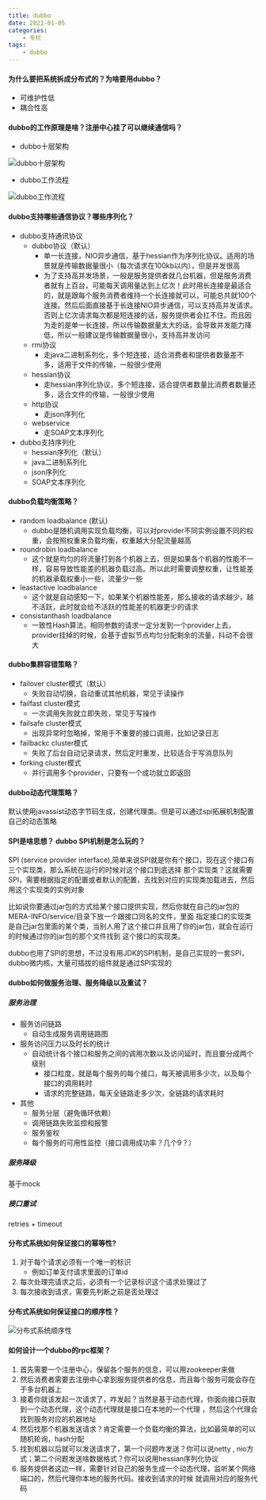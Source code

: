 ```yaml
---
title: dubbo
date: 2021-01-05
categories:
    - 专栏
tags:
    - dubbo
---
```


#### 为什么要把系统拆成分布式的？为啥要用dubbo？

* 可维护性低
* 耦合性高

#### dubbo的工作原理是啥？注册中心挂了可以继续通信吗？

* dubbo十层架构

![dubbo十层架构](/images/面试/dubbo十层架构.png)

* dubbo工作流程

![dubbo工作流程](/images/面试/dubbo工作流程.png)

#### dubbo支持哪些通信协议？哪些序列化？

* dubbo支持通讯协议
  * dubbo协议（默认）
    * 单一长连接，NIO异步通信，基于hessian作为序列化协议。适用的场景就是传输数据量很小（每次请求在100kb以内），但是并发很高
    * 为了支持高并发场景，一般是服务提供者就几台机器，但是服务消费者就有上百台，可能每天调用量达到上亿次！此时用长连接是最适合的，就是跟每个服务消费者维持一个长连接就可以，可能总共就100个连接。然后后面直接基于长连接NIO异步通信，可以支持高并发请求。否则上亿次请求每次都是短连接的话，服务提供者会扛不住。而且因为走的是单一长连接，所以传输数据量太大的话，会导致并发能力降低，所以一般建议是传输数据量很小，支持高并发访问
  * rmi协议
    * 走java二进制系列化，多个短连接，适合消费者和提供者数量差不多，适用于文件的传输，一般很少使用
  * hessian协议
    * 走hessian序列化协议，多个短连接，适合提供者数量比消费者数量还多，适合文件的传输，一般很少使用
  * http协议
    * 走json序列化
  * webservice
    * 走SOAP文本序列化
* dubbo支持序列化
  * hessian序列化（默认）
  * java二进制系列化
  * json序列化
  * SOAP文本序列化
  
#### dubbo负载均衡策略？

* random loadbalance (默认)
  * dubbo是随机调用实现负载均衡，可以对provider不同实例设置不同的权重，会按照权重来负载均衡，权重越大分配流量越高
* roundrobin loadbalance
  * 这个就是均匀的将流量打到各个机器上去，但是如果各个机器的性能不一样，容易导致性能差的机器负载过高。所以此时需要调整权重，让性能差的机器承载权重小一些，流量少一些
* leastactive loadbalance
  * 这个就是自动感知一下，如果某个机器性能差，那么接收的请求越少，越不活跃，此时就会给不活跃的性能差的机器更少的请求
* consistanthash loadbalance
  * 一致性Hash算法，相同参数的请求一定分发到一个provider上去，provider挂掉的时候，会基于虚拟节点均匀分配剩余的流量，抖动不会很大

#### dubbo集群容错策略？

* failover cluster模式（默认）
  * 失败自动切换，自动重试其他机器，常见于读操作
* failfast cluster模式
  * 一次调用失败就立即失败，常见于写操作
* failsafe cluster模式
  * 出现异常时忽略掉，常用于不重要的接口调用，比如记录日志
* failbackc cluster模式
  * 失败了后台自动记录请求，然后定时重发，比较适合于写消息队列
* forking cluster模式
  * 并行调用多个provider，只要有一个成功就立即返回

#### dubbo动态代理策略？

默认使用javassist动态字节码生成，创建代理类。但是可以通过spi拓展机制配置自己的动态策略

#### SPI是啥思想？ dubbo SPI机制是怎么玩的？

SPI (service provider interface),简单来说SPI就是你有个接口，现在这个接口有三个实现类，那么系统在运行的时候对这个接口到底选择
那个实现类？这就需要SPI，需要根据指定的配置或者默认的配置，去找到对应的实现类加载进去，然后用这个实现类的实例对象

比如说你要通过jar包的方式给某个接口提供实现，然后你就在自己的jar包的 MERA-INFO/service/目录下放一个跟接口同名的文件，里面
指定接口的实现类是自己jar包里面的某个类，当别人用了这个接口并且用了你的jar包，就会在运行的时候通过你的jar包的那个文件找到
这个接口的实现类。

dubbo也用了SPI的思想，不过没有用JDK的SPI机制，是自己实现的一套SPI，dubbo微内核，大量可插拔的组件就是通过SPI实现的

#### dubbo如何做服务治理、服务降级以及重试？

##### 服务治理

* 服务访问链路
  * 自动生成服务调用链路图
* 服务访问压力以及时长的统计
  * 自动统计各个接口和服务之间的调用次数以及访问延时，而且要分成两个级别
    * 接口粒度，就是每个服务的每个接口，每天被调用多少次，以及每个接口的调用耗时
    * 请求的完整链路，每天全链路走多少次，全链路的请求耗时
* 其他
  * 服务分层（避免循环依赖）
  * 调用链路失败监控和报警
  * 服务鉴权
  * 每个服务的可用性监控（接口调用成功率？几个9？）

##### 服务降级

基于mock

##### 接口重试

retries + timeout

#### 分布式系统如何保证接口的幂等性?

1. 对于每个请求必须有一个唯一的标识
    * 例如订单支付请求里面的订单id
2. 每次处理完请求之后，必须有一个记录标识这个请求处理过了
3. 每次接收到请求，需要先判断之前是否处理过

#### 分布式系统如何保证接口的顺序性？

![分布式系统顺序性](/images/面试/分布式系统顺序性.png)

#### 如何设计一个dubbo的rpc框架？

1. 首先需要一个注册中心，保留各个服务的信息，可以用zookeeper来做
2. 然后消费者需要去注册中心拿到服务提供者的信息，而且每个服务可能会存在于多台机器上
3. 接着你就该发起一次请求了，咋发起？当然是基于动态代理，你面向接口获取到一个动态代理，这个动态代理就是接口在本地的一个代理
，然后这个代理会找到服务对应的机器地址
4. 然后找那个机器发送请求？肯定需要一个负载均衡的算法，比如最简单的可以随机轮询，hash分配
5. 找到机器以后就可以发送请求了，第一个问题咋发送？你可以说netty , nio方式；第二个问题发送啥数据格式？你可以说用hessian序列化协议
6. 服务提供者这边一样，需要针对自己的服务生成一个动态代理，监听某个网络端口的，然后代理你本地的服务代码。接收到请求的时候
就调用对应的服务代码
